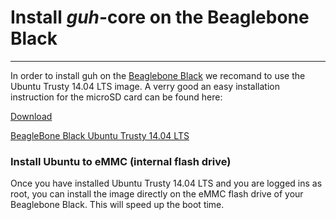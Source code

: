# Install *guh*-core on the Beaglebone Black
--------------------------------------------
In order to install guh on the [Beaglebone Black](http://beagleboard.org/black) we recomand to use the Ubuntu Trusty 14.04 LTS image. A verry good an easy installation instruction for the microSD card can be found here: 

[Download](http://www.armhf.com/download/)

[BeagleBone Black Ubuntu Trusty 14.04 LTS](http://www.armhf.com/boards/beaglebone-black/bbb-sd-install/)

### Install Ubuntu to eMMC (internal flash drive)
Once you have installed Ubuntu Trusty 14.04 LTS and you are logged ins as root, you can install the image directly on the eMMC flash drive of your Beaglebone Black. This will speed up the boot time. 
